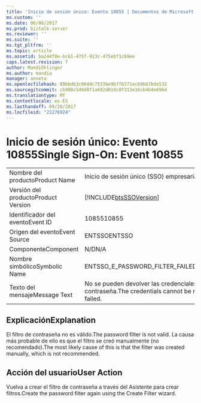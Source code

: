 ```yaml
---
title: 'Inicio de sesión único: Evento 10855 | Documentos de Microsoft'
ms.custom: ''
ms.date: 06/08/2017
ms.prod: biztalk-server
ms.reviewer: ''
ms.suite: ''
ms.tgt_pltfrm: ''
ms.topic: article
ms.assetid: ba244f8e-bc61-475f-913c-475ebf1c69ee
caps.latest.revision: 7
author: MandiOhlinger
ms.author: mandia
manager: anneta
ms.openlocfilehash: 89bbdb3c004dc7533be9b7f6371ec69b67bde532
ms.sourcegitcommit: cb908c540d8f1a692d01dc8f313e16cb4b4e696d
ms.translationtype: MT
ms.contentlocale: es-ES
ms.lasthandoff: 09/20/2017
ms.locfileid: "22276924"
---
```

# <a name="single-sign-on-event-10855"></a><span data-ttu-id="fc023-102">Inicio de sesión único: Evento 10855</span><span class="sxs-lookup"><span data-stu-id="fc023-102">Single Sign-On: Event 10855</span></span>
|||  
|-|-|  
|<span data-ttu-id="fc023-103">Nombre del producto</span><span class="sxs-lookup"><span data-stu-id="fc023-103">Product Name</span></span>|<span data-ttu-id="fc023-104">Inicio de sesión único (SSO) empresarial</span><span class="sxs-lookup"><span data-stu-id="fc023-104">Enterprise Single Sign-On</span></span>|  
|<span data-ttu-id="fc023-105">Versión del producto</span><span class="sxs-lookup"><span data-stu-id="fc023-105">Product Version</span></span>|[!INCLUDE[btsSSOVersion](../includes/btsssoversion-md.md)]|  
|<span data-ttu-id="fc023-106">Identificador del evento</span><span class="sxs-lookup"><span data-stu-id="fc023-106">Event ID</span></span>|<span data-ttu-id="fc023-107">10855</span><span class="sxs-lookup"><span data-stu-id="fc023-107">10855</span></span>|  
|<span data-ttu-id="fc023-108">Origen del evento</span><span class="sxs-lookup"><span data-stu-id="fc023-108">Event Source</span></span>|<span data-ttu-id="fc023-109">ENTSSO</span><span class="sxs-lookup"><span data-stu-id="fc023-109">ENTSSO</span></span>|  
|<span data-ttu-id="fc023-110">Componente</span><span class="sxs-lookup"><span data-stu-id="fc023-110">Component</span></span>|<span data-ttu-id="fc023-111">N/D</span><span class="sxs-lookup"><span data-stu-id="fc023-111">N/A</span></span>|  
|<span data-ttu-id="fc023-112">Nombre simbólico</span><span class="sxs-lookup"><span data-stu-id="fc023-112">Symbolic Name</span></span>|<span data-ttu-id="fc023-113">ENTSSO_E_PASSWORD_FILTER_FAILED</span><span class="sxs-lookup"><span data-stu-id="fc023-113">ENTSSO_E_PASSWORD_FILTER_FAILED</span></span>|  
|<span data-ttu-id="fc023-114">Texto del mensaje</span><span class="sxs-lookup"><span data-stu-id="fc023-114">Message Text</span></span>|<span data-ttu-id="fc023-115">No se pueden devolver las credenciales debido a un error de filtro de contraseña.</span><span class="sxs-lookup"><span data-stu-id="fc023-115">The credentials cannot be returned because the password filter failed.</span></span>|  
  
## <a name="explanation"></a><span data-ttu-id="fc023-116">Explicación</span><span class="sxs-lookup"><span data-stu-id="fc023-116">Explanation</span></span>  
 <span data-ttu-id="fc023-117">El filtro de contraseña no es válido.</span><span class="sxs-lookup"><span data-stu-id="fc023-117">The password filter is not valid.</span></span> <span data-ttu-id="fc023-118">La causa más probable de ello es que el filtro se creó manualmente (no recomendado).</span><span class="sxs-lookup"><span data-stu-id="fc023-118">The most likely cause of this is that the filter was created manually, which is not recommended.</span></span>  
  
## <a name="user-action"></a><span data-ttu-id="fc023-119">Acción del usuario</span><span class="sxs-lookup"><span data-stu-id="fc023-119">User Action</span></span>  
 <span data-ttu-id="fc023-120">Vuelva a crear el filtro de contraseña a través del Asistente para crear filtros.</span><span class="sxs-lookup"><span data-stu-id="fc023-120">Create the password filter again using the Create Filter wizard.</span></span>